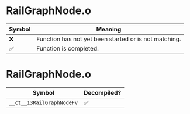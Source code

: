 # RailGraphNode.o
| Symbol | Meaning 
| ------------- | ------------- 
| :x: | Function has not yet been started or is not matching. 
| :white_check_mark: | Function is completed. 


# RailGraphNode.o
| Symbol | Decompiled? |
| ------------- | ------------- |
| `__ct__13RailGraphNodeFv` | :white_check_mark: |
